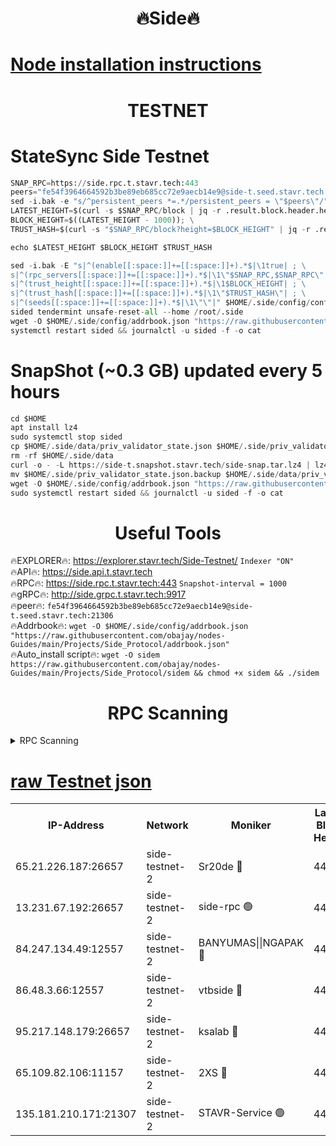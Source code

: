 <h1 align="center"> 🔥Side🔥</h1>

[Node installation instructions](https://github.com/obajay/nodes-Guides/tree/main/Projects/Side_Protocol)
=

<h1 align="center"> TESTNET</h1>

# StateSync Side Testnet
```python
SNAP_RPC=https://side.rpc.t.stavr.tech:443
peers="fe54f3964664592b3be89eb685cc72e9aecb14e9@side-t.seed.stavr.tech:21306"
sed -i.bak -e "s/^persistent_peers *=.*/persistent_peers = \"$peers\"/" $HOME/.side/config/config.toml
LATEST_HEIGHT=$(curl -s $SNAP_RPC/block | jq -r .result.block.header.height); \
BLOCK_HEIGHT=$((LATEST_HEIGHT - 1000)); \
TRUST_HASH=$(curl -s "$SNAP_RPC/block?height=$BLOCK_HEIGHT" | jq -r .result.block_id.hash)

echo $LATEST_HEIGHT $BLOCK_HEIGHT $TRUST_HASH

sed -i.bak -E "s|^(enable[[:space:]]+=[[:space:]]+).*$|\1true| ; \
s|^(rpc_servers[[:space:]]+=[[:space:]]+).*$|\1\"$SNAP_RPC,$SNAP_RPC\"| ; \
s|^(trust_height[[:space:]]+=[[:space:]]+).*$|\1$BLOCK_HEIGHT| ; \
s|^(trust_hash[[:space:]]+=[[:space:]]+).*$|\1\"$TRUST_HASH\"| ; \
s|^(seeds[[:space:]]+=[[:space:]]+).*$|\1\"\"|" $HOME/.side/config/config.toml
sided tendermint unsafe-reset-all --home /root/.side
wget -O $HOME/.side/config/addrbook.json "https://raw.githubusercontent.com/obajay/nodes-Guides/main/Projects/Side_Protocol/addrbook.json"
systemctl restart sided && journalctl -u sided -f -o cat
```
# SnapShot (~0.3 GB) updated every 5 hours
```python
cd $HOME
apt install lz4
sudo systemctl stop sided
cp $HOME/.side/data/priv_validator_state.json $HOME/.side/priv_validator_state.json.backup
rm -rf $HOME/.side/data
curl -o - -L https://side-t.snapshot.stavr.tech/side-snap.tar.lz4 | lz4 -c -d - | tar -x -C $HOME/.side --strip-components 2
mv $HOME/.side/priv_validator_state.json.backup $HOME/.side/data/priv_validator_state.json
wget -O $HOME/.side/config/addrbook.json "https://raw.githubusercontent.com/obajay/nodes-Guides/main/Projects/Side_Protocol/addrbook.json"
sudo systemctl restart sided && journalctl -u sided -f -o cat
```
 <h1 align="center"> Useful Tools</h1>
 
🔥EXPLORER🔥: https://explorer.stavr.tech/Side-Testnet/        `Indexer "ON"` \
🔥API🔥:      https://side.api.t.stavr.tech \
🔥RPC🔥:      https://side.rpc.t.stavr.tech:443              `Snapshot-interval = 1000` \
🔥gRPC🔥:     http://side.grpc.t.stavr.tech:9917 \
🔥peer🔥:     `fe54f3964664592b3be89eb685cc72e9aecb14e9@side-t.seed.stavr.tech:21306` \
🔥Addrbook🔥: ```wget -O $HOME/.side/config/addrbook.json "https://raw.githubusercontent.com/obajay/nodes-Guides/main/Projects/Side_Protocol/addrbook.json"``` \
🔥Auto_install script🔥:  `wget -O sidem https://raw.githubusercontent.com/obajay/nodes-Guides/main/Projects/Side_Protocol/sidem && chmod +x sidem && ./sidem`

<h1 align="center"> RPC Scanning</h1>

<details>
<summary>RPC Scanning</summary>

<h2 align="center"> We scan nodes in real time every 4 hours. And we provide the final result of RPC endpoints.
We cannot influence the operation of these nodes in any way. </h2>


```python
If Voting Power is higher than 0 --> then the Node is a validator of the network and may be subject to attack and be a potential threat to the chain.
```
```python
We marked such validators with a red symbol
```

</details>

[raw Testnet json](https://rpc-check.sidet.stavr.tech/sidet/rpc-sidet-result.json)
=


<table><tr><th>IP-Address</th><th>Network</th><th>Moniker</th><th>Latest Block Height</th><th>Earliest Block Height</th><th>Catching Up</th><th>Tx Index</th><th>Voting Power</th><th>Scan Time</th></tr><tr><td>65.21.226.187:26657</td><td>side-testnet-2</td><td>Sr20de 🔴</td><td>44512</td><td>1</td><td>False</td><td>on</td><td>1057</td><td>2024-02-25T03:41:26.038342015UTC</td></tr><tr><td>13.231.67.192:26657</td><td>side-testnet-2</td><td>side-rpc 🟢</td><td>44512</td><td>1</td><td>False</td><td>on</td><td>0</td><td>2024-02-25T03:41:27.346569707UTC</td></tr><tr><td>84.247.134.49:12557</td><td>side-testnet-2</td><td>BANYUMAS||NGAPAK 🔴</td><td>44512</td><td>1</td><td>False</td><td>off</td><td>197</td><td>2024-02-25T03:41:27.706254082UTC</td></tr><tr><td>86.48.3.66:12557</td><td>side-testnet-2</td><td>vtbside 🔴</td><td>44513</td><td>1</td><td>False</td><td>off</td><td>513</td><td>2024-02-25T03:41:34.590954175UTC</td></tr><tr><td>95.217.148.179:26657</td><td>side-testnet-2</td><td>ksalab 🔴</td><td>44513</td><td>6001</td><td>False</td><td>off</td><td>1679</td><td>2024-02-25T03:41:34.253464921UTC</td></tr><tr><td>65.109.82.106:11157</td><td>side-testnet-2</td><td>2XS 🔴</td><td>44511</td><td>10001</td><td>False</td><td>off</td><td>99</td><td>2024-02-25T03:41:23.657959780UTC</td></tr><tr><td>135.181.210.171:21307</td><td>side-testnet-2</td><td>STAVR-Service 🟢</td><td>44514</td><td>42001</td><td>False</td><td>on</td><td>0</td><td>2024-02-25T03:41:41.079536423UTC</td></tr></table>